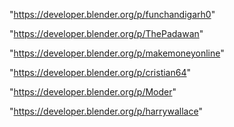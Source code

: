 "https://developer.blender.org/p/funchandigarh0"

"https://developer.blender.org/p/ThePadawan"

"https://developer.blender.org/p/makemoneyonline"

"https://developer.blender.org/p/cristian64"

"https://developer.blender.org/p/Moder"

"https://developer.blender.org/p/harrywallace"

 

